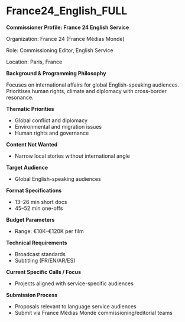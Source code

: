 # France24_English_FULL

**Commissioner Profile: France 24 English Service**

Organization: France 24 (France Médias Monde)

Role: Commissioning Editor, English Service

Location: Paris, France

**Background & Programming Philosophy**

Focuses on international affairs for global English-speaking audiences. Prioritises human rights, climate and diplomacy with cross-border resonance.

**Thematic Priorities**

- Global conflict and diplomacy
- Environmental and migration issues
- Human rights and governance

**Content Not Wanted**

- Narrow local stories without international angle

**Target Audience**

- Global English-speaking audiences

**Format Specifications**

- 13–26 min short docs
- 45–52 min one-offs

**Budget Parameters**

- Range: €10K–€120K per film

**Technical Requirements**

- Broadcast standards
- Subtitling (FR/EN/AR/ES)

**Current Specific Calls / Focus**

- Projects aligned with service-specific audiences

**Submission Process**

- Proposals relevant to language service audiences
- Submit via France Médias Monde commissioning/editorial teams